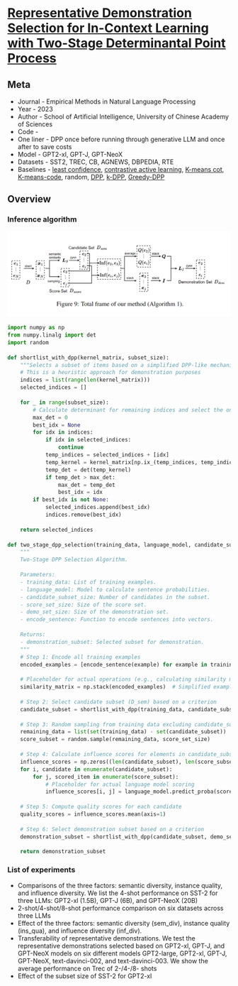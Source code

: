 # [Representative Demonstration Selection for In-Context Learning with Two-Stage Determinantal Point Process](https://aclanthology.org/2023.emnlp-main.331.pdf)

## Meta

* Journal - Empirical Methods in Natural Language Processing
* Year - 2023
* Author - School of Artificial Intelligence, University of Chinese Academy of Sciences
* Code - 
* One liner - DPP once before running through generative LLM and once after to save costs
* Model - GPT2-xl, GPT-J, GPT-NeoX
* Datasets - SST2, TREC, CB, AGNEWS, DBPEDIA, RTE
* Baselines - [least confidence](https://arxiv.org/pdf/1906.11829.pdf), [contrastive active learning](https://arxiv.org/pdf/2109.03764.pdf), [K-means cot](https://arxiv.org/abs/2210.03493), [K-means-code](https://arxiv.org/abs/2304.07575), random, [DPP](https://arxiv.org/abs/2212.06800), [k-DPP](https://icml.cc/2011/papers/611_icmlpaper.pdf), [Greedy-DPP](https://proceedings.neurips.cc/paper_files/paper/2018/file/dbbf603ff0e99629dda5d75b6f75f966-Paper.pdf)

## Overview

### Inference algorithm

![ddpp_algo_1](ddpp_algo_1.png)

```python
import numpy as np
from numpy.linalg import det
import random

def shortlist_with_dpp(kernel_matrix, subset_size):
    """Selects a subset of items based on a simplified DPP-like mechanism."""
    # This is a heuristic approach for demonstration purposes
    indices = list(range(len(kernel_matrix)))
    selected_indices = []
    
    for _ in range(subset_size):
        # Calculate determinant for remaining indices and select the one that maximizes it
        max_det = 0
        best_idx = None
        for idx in indices:
            if idx in selected_indices:
                continue
            temp_indices = selected_indices + [idx]
            temp_kernel = kernel_matrix[np.ix_(temp_indices, temp_indices)]
            temp_det = det(temp_kernel)
            if temp_det > max_det:
                max_det = temp_det
                best_idx = idx
        if best_idx is not None:
            selected_indices.append(best_idx)
            indices.remove(best_idx)
    
    return selected_indices

def two_stage_dpp_selection(training_data, language_model, candidate_subset_size, score_set_size, demo_set_size, encode_sentence):
    """
    Two-Stage DPP Selection Algorithm.

    Parameters:
    - training_data: List of training examples.
    - language_model: Model to calculate sentence probabilities.
    - candidate_subset_size: Number of candidates in the subset.
    - score_set_size: Size of the score set.
    - demo_set_size: Size of the demonstration set.
    - encode_sentence: Function to encode sentences into vectors.

    Returns:
    - demonstration_subset: Selected subset for demonstration.
    """
    # Step 1: Encode all training examples
    encoded_examples = [encode_sentence(example) for example in training_data]

    # Placeholder for actual operations (e.g., calculating similarity matrix)
    similarity_matrix = np.stack(encoded_examples)  # Simplified example

    # Step 2: Select candidate subset (D_sem) based on a criterion
    candidate_subset = shortlist_with_dpp(training_data, candidate_subset_size)

    # Step 3: Random sampling from training data excluding candidate_subset
    remaining_data = list(set(training_data) - set(candidate_subset))
    score_subset = random.sample(remaining_data, score_set_size)

    # Step 4: Calculate influence scores for elements in candidate_subset
    influence_scores = np.zeros((len(candidate_subset), len(score_subset)))
    for i, candidate in enumerate(candidate_subset):
        for j, scored_item in enumerate(score_subset):
            # Placeholder for actual language model scoring
            influence_scores[i, j] = language_model.predict_proba(scored_item) - language_model.predict_proba(candidate, scored_item)

    # Step 5: Compute quality scores for each candidate
    quality_scores = influence_scores.mean(axis=1)

    # Step 6: Select demonstration subset based on a criterion
    demonstration_subset = shortlist_with_dpp(candidate_subset, demo_set_size)

    return demonstration_subset
```

### List of experiments

* Comparisons of the three factors: semantic diversity, instance quality, and influence diversity. We list the
4-shot performance on SST-2 for three LLMs: GPT2-xl (1.5B), GPT-J (6B), and GPT-NeoX (20B)
* 2-shot/4-shot/8-shot performance comparison on six datasets across three LLMs
* Effect of the three factors: semantic diversity (sem_div), instance quality (ins_qua), and influence diversity (inf_div).
* Transferability of representative demonstrations. We test the representative demonstrations selected based on GPT2-xl, GPT-J, and GPT-NeoX models on six different models GPT2-large, GPT2-xl, GPT-J, GPT-NeoX, text-davinci-002, and text-davinci-003. We show the average performance on Trec of 2-/4-/8- shots
* Effect of the subset size of SST-2 for GPT2-xl
